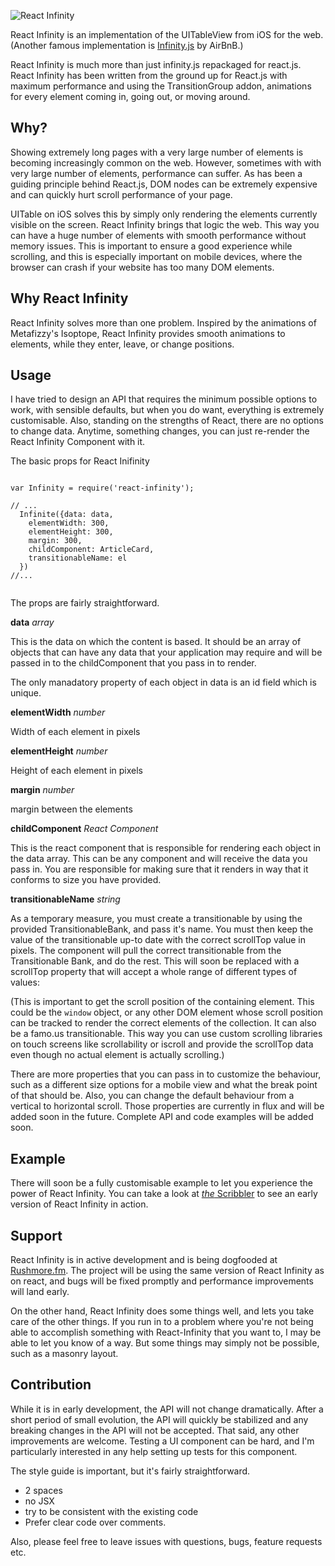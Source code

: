 ![React Infinity](http://naman.s3.amazonaws.com/react-infinity/react-infinity-2.png)

React Infinity is an implementation of the UITableView from iOS for the web. 
(Another famous implementation is [Infinity.js](http://airbnb.github.io/infinity/) by AirBnB.)

React Infinity is much more than just infinity.js repackaged for react.js. React Infinity has been written from the ground up for React.js with maximum performance and using the TransitionGroup addon, animations for every element coming in, going out, or moving around.


## Why?

Showing extremely long pages with a very large number of elements is becoming increasingly common on the web. However, sometimes with with very large number of elements, performance can suffer. As has been a guiding principle behind React.js, DOM nodes can be extremely expensive and can quickly hurt scroll performance of your page.

UITable on iOS solves this by simply only rendering the elements currently visible on the screen. React Infinity brings that logic the web. This way you can have a huge number of elements with smooth performance without memory issues. This is important to ensure a good experience while scrolling, and this is especially important on mobile devices, where the browser can crash if your website has too many DOM elements.

## Why React Infinity

React Infinity solves more than one problem. Inspired by the animations of Metafizzy's Isoptope, React Infinity provides smooth animations to elements, while they enter, leave, or change positions.

## Usage

I have tried to design an API that requires the minimum possible options to work, with sensible defaults, but when you do want, everything is extremely customisable. Also, standing on the strengths of React, there are no options to change data. Anytime, something changes, you can just re-render the React Infinity Component with it.

The basic props for React Inifinity

```

var Infinity = require('react-infinity');

// ...
  Infinite({data: data,
    elementWidth: 300,
    elementHeight: 300,
    margin: 300,
    childComponent: ArticleCard,
    transitionableName: el
  })
//...


```

The props are fairly straightforward.

**data** *array*

This is the data on which the content is based. It should be an array of objects that can have any data that your application may require and will be passed in to the childComponent that you pass in to render.

The only manadatory property of each object in data is an id field which is unique.

**elementWidth** *number*

Width of each element in pixels

**elementHeight** *number*

Height of each element in pixels

**margin** *number*

margin between the elements

**childComponent** *React Component*

This is the react component that is responsible for rendering each object in the data array. This can be any component and will receive the data you pass in. You are responsible for making sure that it renders in way that it conforms to size you have provided.

**transitionableName** *string*

As a temporary measure, you must create a transitionable by using the provided TransitionableBank, and pass it's name. You must then keep the value of the transitionable up-to date with the correct scrollTop value in pixels. The component will pull the correct transitionable from the Transitionable Bank, and do the rest. This will soon be replaced with a scrollTop property that will accept a whole range of different types of values:

(This is important to get the scroll position of the containing element. This could be the `window` object, or any other DOM element whose scroll position can be tracked to render the correct elements of the collection.
It can also be a famo.us transitionable. This way you can use custom scrolling libraries on touch screens like scrollability or iscroll and provide the scrollTop data even though no actual element is actually scrolling.)

There are more properties that you can pass in to customize the behaviour, such as a different size options for a mobile view and what the break point of that should be. Also, you can change the default behaviour from a vertical to horizontal scroll. Those properties are currently in flux and will be added soon in the future. Complete API and code examples will be added soon.

## Example

There will soon be a fully customisable example to let you experience the power of React Infinity. You can take a look at 
[*the* Scribbler](https://scribbler.co) to see an early version of React Infinity in action.

## Support

React Infinity is in active development and is being dogfooded at [Rushmore.fm](https://rushmore.fm). The project will be using the same version of React Infinity as on react, and bugs will be fixed promptly and performance improvements will land early.

On the other hand, React Infinity does some things well, and lets you take care of the other things. If you run in to a problem where you're not being able to accomplish something with React-Infinity that you want to, I may be able to let you know of a way. But some things may simply not be possible, such as a masonry layout.

## Contribution

While it is in early development, the API will not change dramatically. After a short period of small evolution, the API will quickly be stabilized and any breaking changes in the API will not be accepted. That said, any other improvements are welcome. Testing a UI component can be hard, and I'm particularly interested in any help setting up tests for this component.

The style guide is important, but it's fairly straightforward.
- 2 spaces
- no JSX
- try to be consistent with the existing code
- Prefer clear code over comments.

Also, please feel free to leave issues with questions, bugs, feature requests etc.





